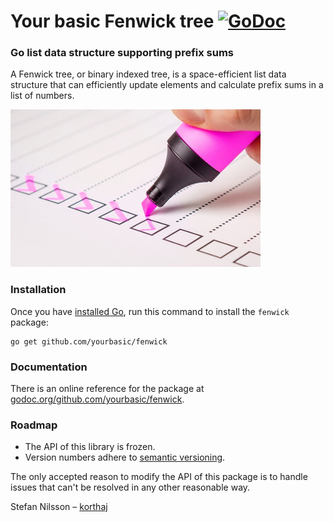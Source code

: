 # Your basic Fenwick tree [![GoDoc](https://godoc.org/github.com/yourbasic/fenwick?status.svg)][godoc-fenwick]

### Go list data structure supporting prefix sums

A Fenwick tree, or binary indexed tree, is a space-efficient
list data structure that can efficiently update elements and
calculate prefix sums in a list of numbers.

![Checklist](res/checklist.jpg)

### Installation

Once you have [installed Go][golang-install], run this command
to install the `fenwick` package:

    go get github.com/yourbasic/fenwick
    
### Documentation

There is an online reference for the package at
[godoc.org/github.com/yourbasic/fenwick][godoc-fenwick].

### Roadmap

* The API of this library is frozen.
* Version numbers adhere to [semantic versioning][sv].

The only accepted reason to modify the API of this package
is to handle issues that can't be resolved in any other
reasonable way.

Stefan Nilsson – [korthaj](https://github.com/korthaj)

[godoc-fenwick]: https://godoc.org/github.com/yourbasic/fenwick
[golang-install]: http://golang.org/doc/install.html
[sv]: http://semver.org/
